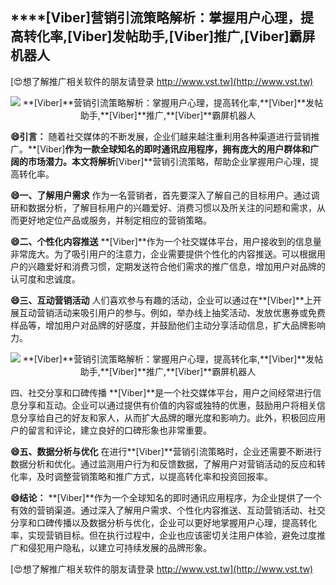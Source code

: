 ## ****[Viber]**营销引流策略解析：掌握用户心理，提高转化率,**[Viber]**发帖助手,**[Viber]**推广,**[Viber]**霸屏机器人**

[😍想了解推广相关软件的朋友请登录 http://www.vst.tw](http://www.vst.tw)

 <center><img src="https://vst.tw/MP4/tuiguang/png/5.png" alt="**[Viber]**营销引流策略解析：掌握用户心理，提高转化率,**[Viber]**发帖助手,**[Viber]**推广,**[Viber]**霸屏机器人"></center>

**😄引言：**
随着社交媒体的不断发展，企业们越来越注重利用各种渠道进行营销推广。**[Viber]**作为一款全球知名的即时通讯应用程序，拥有庞大的用户群体和广阔的市场潜力。本文将解析**[Viber]**营销引流策略，帮助企业掌握用户心理，提高转化率。

**😄一、了解用户需求**
作为一名营销者，首先要深入了解自己的目标用户。通过调研和数据分析，了解目标用户的兴趣爱好、消费习惯以及所关注的问题和需求，从而更好地定位产品或服务，并制定相应的营销策略。

**😄二、个性化内容推送**
**[Viber]**作为一个社交媒体平台，用户接收到的信息量非常庞大。为了吸引用户的注意力，企业需要提供个性化的内容推送。可以根据用户的兴趣爱好和消费习惯，定期发送符合他们需求的推广信息，增加用户对品牌的认可度和忠诚度。

**😄三、互动营销活动**
人们喜欢参与有趣的活动，企业可以通过在**[Viber]**上开展互动营销活动来吸引用户的参与。例如，举办线上抽奖活动、发放优惠券或免费样品等，增加用户对品牌的好感度，并鼓励他们主动分享活动信息，扩大品牌影响力。

 <center><img src="https://vst.tw/MP4/tuiguang/png/0.png" alt="**[Viber]**营销引流策略解析：掌握用户心理，提高转化率,**[Viber]**发帖助手,**[Viber]**推广,**[Viber]**霸屏机器人"></center>

四、社交分享和口碑传播
**[Viber]**是一个社交媒体平台，用户之间经常进行信息分享和互动。企业可以通过提供有价值的内容或独特的优惠，鼓励用户将相关信息分享给自己的好友和家人，从而扩大品牌的曝光度和影响力。此外，积极回应用户的留言和评论，建立良好的口碑形象也非常重要。

**😄五、数据分析与优化**
在进行**[Viber]**营销引流策略时，企业还需要不断进行数据分析和优化。通过监测用户行为和反馈数据，了解用户对营销活动的反应和转化率，及时调整营销策略和推广方式，以提高转化率和投资回报率。

**😄结论：**
**[Viber]**作为一个全球知名的即时通讯应用程序，为企业提供了一个有效的营销渠道。通过深入了解用户需求、个性化内容推送、互动营销活动、社交分享和口碑传播以及数据分析与优化，企业可以更好地掌握用户心理，提高转化率，实现营销目标。但在执行过程中，企业也应该密切关注用户体验，避免过度推广和侵犯用户隐私，以建立可持续发展的品牌形象。

[😍想了解推广相关软件的朋友请登录 http://www.vst.tw](http://www.vst.tw)



